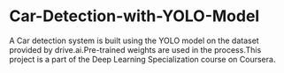 # Car-Detection-with-YOLO-Model
A Car detection system is built using the YOLO model on the dataset provided by drive.ai.Pre-trained weights are used in the process.This project is a part of the Deep Learning Specialization course on Coursera. 
